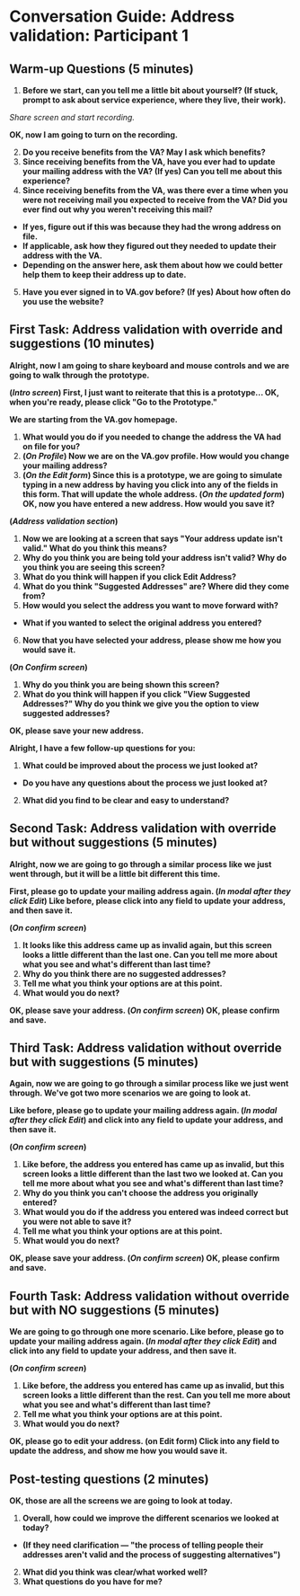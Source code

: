 # Conversation Guide: Address validation: Participant 1

## Warm-up Questions (5 minutes)

1. **Before we start, can you tell me a little bit about yourself? (If stuck, prompt to ask about service experience, where they live, their work).**

*Share screen and start recording.*

**OK, now I am going to turn on the recording.**

2. **Do you receive benefits from the VA? May I ask which benefits?**
3. **Since receiving benefits from the VA, have you ever had to update your mailing address with the VA? (If yes) Can you tell me about this experience?**
4. **Since receiving benefits from the VA, was there ever a time when you were not receiving mail you expected to receive from the VA? Did you ever find out why you weren't receiving this mail?**
- **If yes, figure out if this was because they had the wrong address on file.**
- **If applicable, ask how they figured out they needed to update their address with the VA.** 
- **Depending on the answer here, ask them about how we could better help them to keep their address up to date.**
5. **Have you ever signed in to VA.gov before? (If yes) About how often do you use the website?**

## First Task: Address validation with override and suggestions (10 minutes)

**Alright, now I am going to share keyboard and mouse controls and we are going to walk through the prototype.**

**(*Intro screen*) First, I just want to reiterate that this is a prototype... OK, when you're ready, please click "Go to the Prototype."**

**We are starting from the VA.gov homepage.**

1. **What would you do if you needed to change the address the VA had on file for you?**
2. **(*On Profile*) Now we are on the VA.gov profile. How would you change your mailing address?**
3. **(*On the Edit form*) Since this is a prototype, we are going to simulate typing in a new address by having you click into any of the fields in this form. That will update the whole address. (*On the updated form*) OK, now you have entered a new address. How would you save it?**

**(*Address validation section*)**

1. **Now we are looking at a screen that says "Your address update isn't valid." What do you think this means?**
2. **Why do you think you are being told your address isn't valid? Why do you think you are seeing this screen?**
3. **What do you think will happen if you click Edit Address?**
4. **What do you think "Suggested Addresses" are? Where did they come from?**
5. **How would you select the address you want to move forward with?**
- **What if you wanted to select the original address you entered?**
6. **Now that you have selected your address, please show me how you would save it.**

**(*On Confirm screen*)**

1. **Why do you think you are being shown this screen?**
2. **What do you think will happen if you click "View Suggested Addresses?" Why do you think we give you the option to view suggested addresses?**

**OK, please save your new address.**

**Alright, I have a few follow-up questions for you:**

1. **What could be improved about the process we just looked at?**
- **Do you have any questions about the process we just looked at?**
2. **What did you find to be clear and easy to understand?**

## Second Task: Address validation with override but without suggestions (5 minutes)

**Alright, now we are going to go through a similar process like we just went through, but it will be a little bit different this time.**

**First, please go to update your mailing address again. (*In modal after they click Edit*) Like before, please click into any field to update your address, and then save it.**

**(*On confirm screen*)**

1. **It looks like this address came up as invalid again, but this screen looks a little different than the last one. Can you tell me more about what you see and what's different than last time?**
2. **Why do you think there are no suggested addresses?**
3. **Tell me what you think your options are at this point.**
4. **What would you do next?**

**OK, please save your address. (*On confirm screen*) OK, please confirm and save.**

## Third Task: Address validation without override but with suggestions (5 minutes)

**Again, now we are going to go through a similar process like we just went through. We've got two more scenarios we are going to look at.**

**Like before, please go to update your mailing address again. (*In modal after they click Edit*) and click into any field to update your address, and then save it.**

**(*On confirm screen*)**

1. **Like before, the address you entered has came up as invalid, but this screen looks a little different than the last two we looked at. Can you tell me more about what you see and what's different than last time?**
2. **Why do you think you can't choose the address you originally entered?**
3. **What would you do if the address you entered was indeed correct but you were not able to save it?**
4. **Tell me what you think your options are at this point.**
5. **What would you do next?**

**OK, please save your address. (*On confirm screen*) OK, please confirm and save.**

## Fourth Task: Address validation without override but with NO suggestions (5 minutes)

**We are going to go through one more scenario. Like before, please go to update your mailing address again. (*In modal after they click Edit*) and click into any field to update your address, and then save it.**

**(*On confirm screen*)**

1. **Like before, the address you entered has came up as invalid, but this screen looks a little different than the rest. Can you tell me more about what you see and what's different than last time?**
2. **Tell me what you think your options are at this point.**
3. **What would you do next?**

**OK, please go to edit your address. (on Edit form) Click into any field to update the address, and show me how you would save it.**

## Post-testing questions (2 minutes)

**OK, those are all the screens we are going to look at today.**

1. **Overall, how could we improve the different scenarios we looked at today?**
- **(If they need clarification — "the process of telling people their addresses aren't valid and the process of suggesting alternatives")**
2. **What did you think was clear/what worked well?**
3. **What questions do you have for me?**

